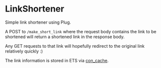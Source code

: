 # LinkShortener

Simple link shortener using Plug.

A POST to `/make_short_link` where the request body contains the link to be shortened will return a shortened link in the response body.

Any GET requests to that link will hopefully redirect to the original link relatively quickly :)

The link information is stored in ETS via [con_cache](https://github.com/sasa1977/con_cache).
